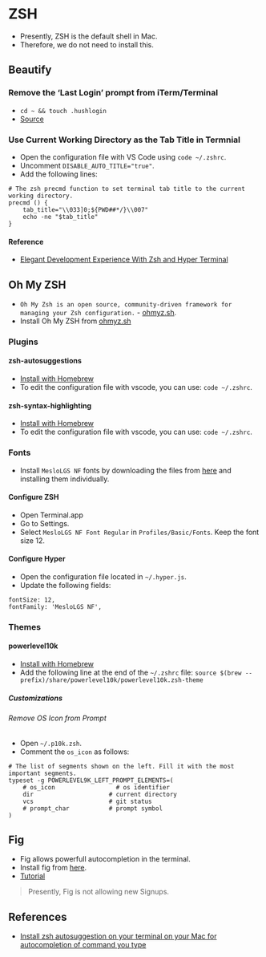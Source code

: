 # ZSH

* Presently, ZSH is the default shell in Mac.
* Therefore, we do not need to install this.

## Beautify

### Remove the ‘Last Login’ prompt from iTerm/Terminal

* `cd ~ && touch .hushlogin`
* [Source](https://medium.com/macoclock/how-to-remove-the-last-login-prompt-from-iterm-terminal-on-macos-8d70dea0f2e)

### Use Current Working Directory as the Tab Title in Termnial

* Open the configuration file with VS Code using `code ~/.zshrc`.
* Uncomment `DISABLE_AUTO_TITLE="true"`.
* Add the following lines:

```
# The zsh precmd function to set terminal tab title to the current working directory.
precmd () {
    tab_title="\\033]0;${PWD##*/}\\007"
    echo -ne "$tab_title"
}
```

#### Reference

* [Elegant Development Experience With Zsh and Hyper Terminal](https://robertcooper.me/post/elegant-development-experience-with-zsh-and-hyper-terminal)

## Oh My ZSH

* `Oh My Zsh is an open source, community-driven framework for managing your Zsh configuration.` - [ohmyz.sh](https://ohmyz.sh/).
* Install Oh My ZSH from [ohmyz.sh](https://ohmyz.sh/)

### Plugins

#### zsh-autosuggestions

* [Install with Homebrew](https://github.com/zsh-users/zsh-autosuggestions/blob/master/INSTALL.md#homebrew)
* To edit the configuration file with vscode, you can use: `code ~/.zshrc`.

#### zsh-syntax-highlighting

* [Install with Homebrew](https://github.com/zsh-users/zsh-syntax-highlighting/blob/master/INSTALL.md#using-packages)
* To edit the configuration file with vscode, you can use: `code ~/.zshrc`.

### Fonts

* Install `MesloLGS NF` fonts by downloading the files from [here](https://github.com/romkatv/powerlevel10k#manual-font-installation) and installing them individually.

#### Configure ZSH

* Open Terminal.app
* Go to Settings.
* Select `MesloLGS NF Font Regular` in `Profiles/Basic/Fonts`. Keep the font size 12.

#### Configure Hyper

* Open the configuration file located in `~/.hyper.js`.
* Update the following fields:

```
fontSize: 12,
fontFamily: 'MesloLGS NF',
```

### Themes

#### powerlevel10k

* [Install with Homebrew](https://formulae.brew.sh/formula/powerlevel10k)
* Add the following line at the end of the `~/.zshrc` file: `source $(brew --prefix)/share/powerlevel10k/powerlevel10k.zsh-theme`

##### Customizations

###### Remove OS Icon from Prompt

* Open `~/.p10k.zsh`.
* Comment the `os_icon` as follows:

```
# The list of segments shown on the left. Fill it with the most important segments.
typeset -g POWERLEVEL9K_LEFT_PROMPT_ELEMENTS=(
    # os_icon                 # os identifier
    dir                     # current directory
    vcs                     # git status
    # prompt_char           # prompt symbol
)
```

## Fig

* Fig allows powerfull autocompletion in the terminal.
* Install fig from [here](https://fig.io/).
* [Tutorial](https://youtu.be/QsXbY33EX9w?t=243)
> Presently, Fig is not allowing new Signups.

## References

* [Install zsh autosuggestion on your terminal on your Mac for autocompletion of command you type](https://youtu.be/Gj5BuFwGK6o)

